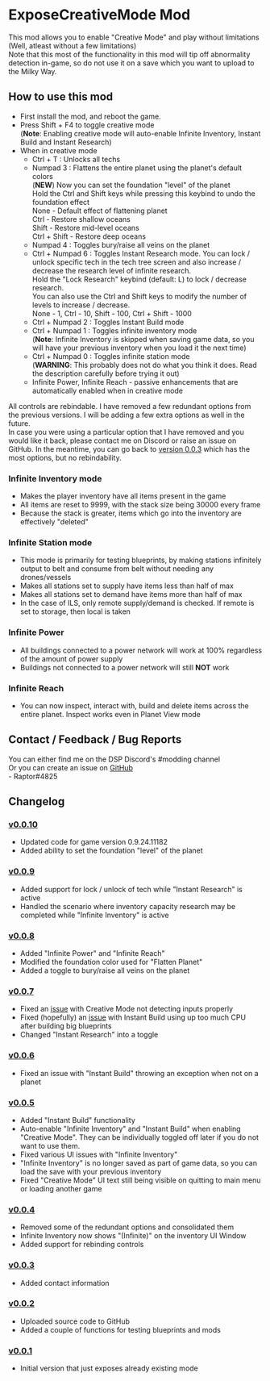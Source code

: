 # ExposeCreativeMode Mod
This mod allows you to enable "Creative Mode" and play without limitations (Well, atleast without a few limitations)  
Note that this most of the functionality in this mod will tip off abnormality detection in-game, so do not use it on a save which you want
to upload to the Milky Way.

## How to use this mod
* First install the mod, and reboot the game.
* Press Shift + F4 to toggle creative mode  
  (**Note**: Enabling creative mode will auto-enable Infinite Inventory, Instant Build and Instant Research)
* When in creative mode
  * Ctrl + T : Unlocks all techs
  * Numpad 3 : Flattens the entire planet using the planet's default colors  
    (**NEW**) Now you can set the foundation "level" of the planet  
    Hold the Ctrl and Shift keys while pressing this keybind to undo the foundation effect  
    None - Default effect of flattening planet  
    Ctrl - Restore shallow oceans  
    Shift - Restore mid-level oceans  
    Ctrl + Shift - Restore deep oceans  
  * Numpad 4 : Toggles bury/raise all veins on the planet
  * Ctrl + Numpad 6 : Toggles Instant Research mode. You can lock / unlock specific tech in the tech tree screen and also increase / decrease the research level of infinite research.  
    Hold the "Lock Research" keybind (default: L) to lock / decrease research.  
    You can also use the Ctrl and Shift keys to modify the number of levels to increase / decrease.  
    None - 1, Ctrl - 10, Shift - 100, Ctrl + Shift - 1000  
  * Ctrl + Numpad 2 : Toggles Instant Build mode
  * Ctrl + Numpad 1 : Toggles infinite inventory mode  
    (**Note**: Infinite Inventory is skipped when saving game data, so you will have your previous inventory when you load it the next time)
  * Ctrl + Numpad 0 : Toggles infinite station mode  
  (**WARNING**: This probably does not do what you think it does. Read the description carefully before trying it out)
  * Infinite Power, Infinite Reach - passive enhancements that are automatically enabled when in creative mode

All controls are rebindable. I have removed a few redundant options from the previous versions. I will be adding a few extra options as well in the future.  
In case you were using a particular option that I have removed and you would like it back, please contact me on Discord or raise an issue on GitHub. In the meantime, you can go back to [version 0.0.3](https://dsp.thunderstore.io/package/Raptor/ExposeCreativeMode/0.0.3/) which has the most options, but no rebindability. 

### Infinite Inventory mode

* Makes the player inventory have all items present in the game
* All items are reset to 9999, with the stack size being 30000 every frame
* Because the stack is greater, items which go into the inventory are effectively "deleted"

### Infinite Station mode

* This mode is primarily for testing blueprints, by making stations infinitely output to belt and consume from belt without needing any drones/vessels
* Makes all stations set to supply have items less than half of max
* Makes all stations set to demand have items more than half of max
* In the case of ILS, only remote supply/demand is checked. If remote is set to storage, then local is taken

### Infinite Power
* All buildings connected to a power network will work at 100% regardless of the amount of power supply
* Buildings not connected to a power network will still **NOT** work

### Infinite Reach
* You can now inspect, interact with, build and delete items across the entire planet. Inspect works even in Planet View mode

## Contact / Feedback / Bug Reports
You can either find me on the DSP Discord's #modding channel  
Or you can create an issue on [GitHub](https://github.com/Velociraptor115/DSPMods)  
\- Raptor#4825

## Changelog

### [v0.0.10](https://dsp.thunderstore.io/package/Raptor/ExposeCreativeMode/0.0.9/)

* Updated code for game version 0.9.24.11182
* Added ability to set the foundation "level" of the planet

### [v0.0.9](https://dsp.thunderstore.io/package/Raptor/ExposeCreativeMode/0.0.9/)

* Added support for lock / unlock of tech while "Instant Research" is active
* Handled the scenario where inventory capacity research may be completed while "Infinite Inventory" is active

### [v0.0.8](https://dsp.thunderstore.io/package/Raptor/ExposeCreativeMode/0.0.8/)

* Added "Infinite Power" and "Infinite Reach"
* Modified the foundation color used for "Flatten Planet"
* Added a toggle to bury/raise all veins on the planet

### [v0.0.7](https://dsp.thunderstore.io/package/Raptor/ExposeCreativeMode/0.0.7/)

* Fixed an [issue](https://github.com/Velociraptor115/DSPMods/issues/4) with Creative Mode not detecting inputs properly
* Fixed (hopefully) an [issue](https://github.com/Velociraptor115/DSPMods/issues/5) with Instant Build using up too much CPU after building big blueprints
* Changed "Instant Research" into a toggle

### [v0.0.6](https://dsp.thunderstore.io/package/Raptor/ExposeCreativeMode/0.0.6/)

* Fixed an issue with "Instant Build" throwing an exception when not on a planet

### [v0.0.5](https://dsp.thunderstore.io/package/Raptor/ExposeCreativeMode/0.0.5/)

* Added "Instant Build" functionality
* Auto-enable "Infinite Inventory" and "Instant Build" when enabling "Creative Mode". They can be individually toggled off later if you do not want to use them.
* Fixed various UI issues with "Infinite Inventory"
* "Infinite Inventory" is no longer saved as part of game data, so you can load the save with your previous inventory
* Fixed "Creative Mode" UI text still being visible on quitting to main menu or loading another game

### [v0.0.4](https://dsp.thunderstore.io/package/Raptor/ExposeCreativeMode/0.0.4/)

* Removed some of the redundant options and consolidated them
* Infinite Inventory now shows "(Infinite)" on the inventory UI Window
* Added support for rebinding controls

### [v0.0.3](https://dsp.thunderstore.io/package/Raptor/ExposeCreativeMode/0.0.3/)

* Added contact information

### [v0.0.2](https://dsp.thunderstore.io/package/Raptor/ExposeCreativeMode/0.0.2/)

* Uploaded source code to GitHub  
* Added a couple of functions for testing blueprints and mods

### [v0.0.1](https://dsp.thunderstore.io/package/Raptor/ExposeCreativeMode/0.0.1/)

* Initial version that just exposes already existing mode